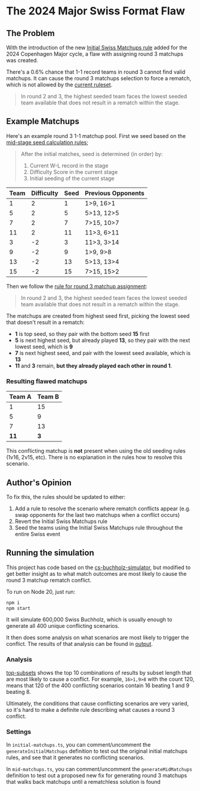 # The 2024 Major Swiss Format Flaw

## The Problem

With the introduction of the new [Initial Swiss Matchups rule](https://github.com/ValveSoftware/counter-strike_rules_and_regs/blob/main/major-supplemental-rulebook.md?plain=1#L324-L335) added for the 2024 Copenhagen Major cycle, a flaw with assigning round 3 matchups was created.

There's a 0.6% chance that 1-1 record teams in round 3 cannot find valid matchups. It can cause the round 3 matchups selection to force a rematch, which is not allowed by the [current ruleset](https://github.com/ValveSoftware/counter-strike_rules_and_regs/blob/main/major-supplemental-rulebook.md#swiss-bracket).

 >In round 2 and 3, the highest seeded team faces the lowest seeded team available that does not result in a rematch within the stage.

## Example Matchups

Here's an example round 3 1-1 matchup pool. First we seed based on the [mid-stage seed calculation rules](https://github.com/ValveSoftware/counter-strike_rules_and_regs/blob/main/major-supplemental-rulebook.md#mid-stage-seed-calculation);

 > After the initial matches, seed is determined (in order) by:
 >
 > 1. Current W-L record in the stage
 > 1. Difficulty Score in the current stage
 > 1. Initial seeding of the current stage

| Team | Difficulty | Seed | Previous Opponents |
|------|------------|------|--------------------|
| 1    | 2          | 1    | 1>9, 16>1          |
| 5    | 2          | 5    | 5>13, 12>5         |
| 7    | 2          | 7    | 7>15, 10>7         |
| 11   | 2          | 11   | 11>3, 6>11         |
| 3    | -2         | 3    | 11>3, 3>14         |
| 9    | -2         | 9    | 1>9, 9>8           |
| 13   | -2         | 13   | 5>13, 13>4         |
| 15   | -2         | 15   | 7>15, 15>2         |

Then we follow the [rule for round 3 matchup assignment](https://github.com/ValveSoftware/counter-strike_rules_and_regs/blob/main/major-supplemental-rulebook.md#swiss-bracket):

 >In round 2 and 3, the highest seeded team faces the lowest seeded team available that does not result in a rematch within the stage.

The matchups are created from highest seed first, picking the lowest seed that doesn't result in a rematch:

- **1** is top seed, so they pair with the bottom seed **15** first
- **5** is next highest seed, but already played **13**, so they pair with the next lowest seed, which is **9**
- **7** is next highest seed, and pair with the lowest seed available, which is **13**
- **11** and **3** remain, **but they already played each other in round 1**.

### Resulting flawed matchups

| Team A | Team B |
|--------|--------|
| 1      | 15     |
| 5      | 9      |
| 7      | 13     |
| **11** | **3**  |

This conflicting matchup is **not** present when using the old seeding rules (1v16, 2v15, etc). There is no explanation in the rules how to resolve this scenario.

## Author's Opinion

To fix this, the rules should be updated to either:

1. Add a rule to resolve the scenario where rematch conflicts appear (e.g. swap opponents for the last two matchups when a conflict occurs)
1. Revert the Initial Swiss Matchups rule
1. Seed the teams using the Initial Swiss Matchups rule throughout the entire Swiss event

## Running the simulation

This project has code based on the [cs-buchholz-simulator](https://github.com/claabs/cs-buchholz-simulator), but modified to get better insight as to what match outcomes are most likely to cause the round 3 matchup rematch conflict.

To run on Node 20, just run:

```sh
npm i
npm start
```

It will simulate 600,000 Swiss Buchholz, which is usually enough to generate all 400 unique conflicting scenarios.

It then does some analysis on what scenarios are most likely to trigger the conflict. The results of that analysis can be found in [output](output).

### Analysis

[top-subsets](output/top-subsets.json) shows the top 10 combinations of results by subset length that are most likely to cause a conflict. For example, `16>1,9>8` with the count 120, means that 120 of the 400 conflicting scenarios contain 16 beating 1 and 9 beating 8.

Ultimately, the conditions that cause conflicting scenarios are very varied, so it's hard to make a definite rule describing what causes a round 3 conflict.

### Settings

In `initial-matchups.ts`, you can comment/uncomment the `generateInitialMatchups` definition to test out the original initial matchups rules, and see that it generates no conflicting scenarios.

In `mid-matchups.ts`, you can comment/uncomment the `generateMidMatchups` definition to test out a proposed new fix for generating round 3 matchups that walks back matchups until a rematchless solution is found
